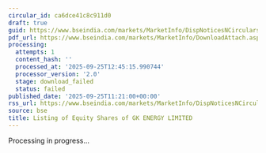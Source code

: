 ```yaml
---
circular_id: ca6dce41c8c911d0
draft: true
guid: https://www.bseindia.com/markets/MarketInfo/DispNoticesNCirculars.aspx?Noticeid={FA841766-57E8-4C2D-939C-88D13342CF23}&noticeno=20250925-17&dt=09/25/2025&icount=17&totcount=34&flag=0
pdf_url: https://www.bseindia.com/markets/MarketInfo/DownloadAttach.aspx?id=20250925-17&attachedId=
processing:
  attempts: 1
  content_hash: ''
  processed_at: '2025-09-25T12:45:15.990744'
  processor_version: '2.0'
  stage: download_failed
  status: failed
published_date: '2025-09-25T11:21:00+00:00'
rss_url: https://www.bseindia.com/markets/MarketInfo/DispNoticesNCirculars.aspx?Noticeid={FA841766-57E8-4C2D-939C-88D13342CF23}&noticeno=20250925-17&dt=09/25/2025&icount=17&totcount=34&flag=0
source: bse
title: Listing of Equity Shares of GK ENERGY LIMITED
---
```


Processing in progress...